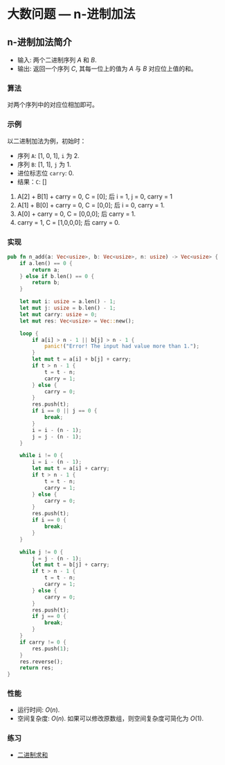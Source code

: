 # 大数问题 — n-进制加法

## n-进制加法简介

- 输入: 两个二进制序列 $A$ 和 $B$.
- 输出: 返回一个序列 $C$, 其每一位上的值为 $A$ 与 $B$ 对应位上值的和。

### 算法

对两个序列中的对应位相加即可。

### 示例

以二进制加法为例，初始时：

- 序列 `A`: [1, 0, 1], `i` 为 2.
- 序列 `B`: [1, 1], `j` 为 1.
- 进位标志位 `carry`: 0.
- 结果：`C`: []

1. A[2] + B[1] + carry = 0, C = [0]; 后 i = 1, j = 0, carry = 1
2. A[1] + B[0] + carry = 0, C = [0,0]; 后 i = 0, carry = 1.
3. A[0] + carry = 0, C = [0,0,0]; 后 carry = 1.
4. carry = 1, C = [1,0,0,0]; 后 carry = 0.

### 实现

```Rust
pub fn n_add(a: Vec<usize>, b: Vec<usize>, n: usize) -> Vec<usize> {
    if a.len() == 0 {
        return a;
    } else if b.len() == 0 {
        return b;
    }

    let mut i: usize = a.len() - 1;
    let mut j: usize = b.len() - 1;
    let mut carry: usize = 0;
    let mut res: Vec<usize> = Vec::new();

    loop {
        if a[i] > n - 1 || b[j] > n - 1 {
            panic!("Error! The input had value more than 1.");
        }
        let mut t = a[i] + b[j] + carry;
        if t > n - 1 {
            t = t - n;
            carry = 1;
        } else {
            carry = 0;
        }
        res.push(t);
        if i == 0 || j == 0 {
            break;
        }
        i = i - (n - 1);
        j = j - (n - 1);
    }

    while i != 0 {
        i = i - (n - 1);
        let mut t = a[i] + carry;
        if t > n - 1 {
            t = t - n;
            carry = 1;
        } else {
            carry = 0;
        }
        res.push(t);
        if i == 0 {
            break;
        }
    }

    while j != 0 {
        j = j - (n - 1);
        let mut t = b[j] + carry;
        if t > n - 1 {
            t = t - n;
            carry = 1;
        } else {
            carry = 0;
        }
        res.push(t);
        if j == 0 {
            break;
        }
    }
    if carry != 0 {
        res.push(1);
    }
    res.reverse();
    return res;
}
```

### 性能

- 运行时间: $O(n)$.
- 空间复杂度: $O(n)$. 如果可以修改原数组，则空间复杂度可简化为 $O(1)$.

### 练习

- [二进制求和](https://leetcode-cn.com/problems/add-binary/)
